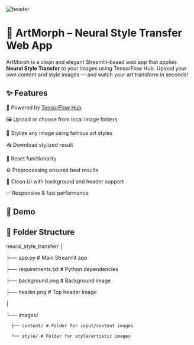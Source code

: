 
![header](https://github.com/user-attachments/assets/16d3e117-01cf-4309-ae23-999f07c869f1)




# 🎨 ArtMorph – Neural Style Transfer Web App

ArtMorph is a clean and elegant Streamlit-based web app that applies **Neural Style Transfer** to your images using TensorFlow Hub. Upload your own content and style images — and watch your art transform in seconds!


## ✨ Features

🧠 Powered by [TensorFlow Hub](https://tfhub.dev/google/magenta/arbitrary-image-stylization-v1-256/2)

🖼️ Upload or choose from local image folders

🎨 Stylize any image using famous art styles

📥 Download stylized result

🔄 Reset functionality

⚙️ Preprocessing ensures best results

🌈 Clean UI with background and header support

✅ Responsive & fast performance



## 🚀 Demo





## 📁 Folder Structure

neural_style_transfer/
│

├── app.py # Main Streamlit app

├── requirements.txt # Python dependencies

├── background.png # Background image

├── header.png # Top header image

│

└── images/

      ├── content/ # Folder for input/content images

      └── style/ # Folder for style/artistic images


